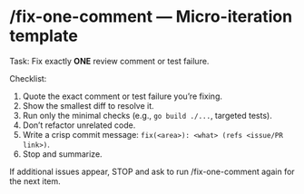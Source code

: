 # /fix-one-comment — Micro-iteration template

Task: Fix exactly **ONE** review comment or test failure.

Checklist:
1) Quote the exact comment or test failure you’re fixing.
2) Show the smallest diff to resolve it.
3) Run only the minimal checks (e.g., `go build ./...`, targeted tests).
4) Don’t refactor unrelated code.
5) Write a crisp commit message: `fix(<area>): <what> (refs <issue/PR link>)`.
6) Stop and summarize.

If additional issues appear, STOP and ask to run /fix-one-comment again for the next item.
